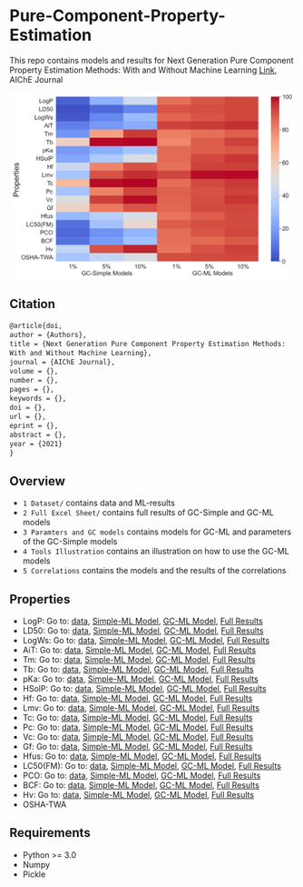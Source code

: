 # Pure-Component-Property-Estimation
This repo contains models and results for Next Generation Pure Component Property Estimation Methods: With and Without Machine Learning [Link](), AIChE Journal

<p align="center">
<img src="https://github.com/PEESEgroup/Pure-Component-Property-Estimation/blob/main/MAT1.jpg" width="500" >
</p>

## Citation
```
@article{doi,
author = {Authors},
title = {Next Generation Pure Component Property Estimation Methods: With and Without Machine Learning},
journal = {AIChE Journal},
volume = {},
number = {},
pages = {},
keywords = {},
doi = {},
url = {},
eprint = {},
abstract = {},
year = {2021}
}
```

## Overview
* `1 Dataset/` contains data and ML-results
* `2 Full Excel Sheet/` contains full results of GC-Simple and GC-ML models
* `3 Paramters and GC models` contains models for GC-ML and parameters of the GC-Simple models
* `4 Tools Illustration` contains an illustration on how to use the GC-ML models
* `5 Correlations` contains the models and the results of the correlations
## Properties
* LogP:  Go to: [data](), [Simple-ML Model](), [GC-ML Model](), [Full Results]()
* LD50:  Go to: [data](), [Simple-ML Model](), [GC-ML Model](), [Full Results]()
* LogWs:  Go to: [data](), [Simple-ML Model](), [GC-ML Model](), [Full Results]()
* AiT:  Go to: [data](), [Simple-ML Model](), [GC-ML Model](), [Full Results]()
* Tm:  Go to: [data](), [Simple-ML Model](), [GC-ML Model](), [Full Results]()
* Tb:  Go to: [data](), [Simple-ML Model](), [GC-ML Model](), [Full Results]()
* pKa:  Go to: [data](), [Simple-ML Model](), [GC-ML Model](), [Full Results]()
* HSolP:  Go to: [data](), [Simple-ML Model](), [GC-ML Model](), [Full Results]()
* Hf:  Go to: [data](), [Simple-ML Model](), [GC-ML Model](), [Full Results]()
* Lmv:  Go to: [data](), [Simple-ML Model](), [GC-ML Model](), [Full Results]()
* Tc:  Go to: [data](), [Simple-ML Model](), [GC-ML Model](), [Full Results]()
* Pc:  Go to: [data](), [Simple-ML Model](), [GC-ML Model](), [Full Results]()
* Vc:  Go to: [data](), [Simple-ML Model](), [GC-ML Model](), [Full Results]()
* Gf:  Go to: [data](), [Simple-ML Model](), [GC-ML Model](), [Full Results]()
* Hfus:  Go to: [data](), [Simple-ML Model](), [GC-ML Model](), [Full Results]()
* LC50(FM):  Go to: [data](), [Simple-ML Model](), [GC-ML Model](), [Full Results]()
* PCO:  Go to: [data](), [Simple-ML Model](), [GC-ML Model](), [Full Results]()
* BCF:  Go to: [data](), [Simple-ML Model](), [GC-ML Model](), [Full Results]()
* Hv:  Go to: [data](), [Simple-ML Model](), [GC-ML Model](), [Full Results]()
* OSHA-TWA
## Requirements
* Python >= 3.0
* Numpy
* Pickle 

